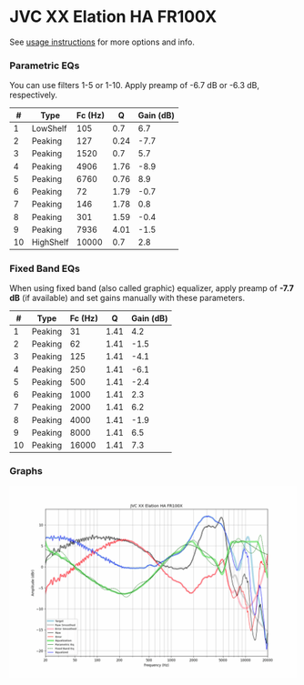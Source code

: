 # JVC XX Elation HA FR100X
See [usage instructions](https://github.com/jaakkopasanen/AutoEq#usage) for more options and info.

### Parametric EQs
You can use filters 1-5 or 1-10. Apply preamp of -6.7 dB or -6.3 dB, respectively.

|   # | Type      |   Fc (Hz) |    Q |   Gain (dB) |
|-----|-----------|-----------|------|-------------|
|   1 | LowShelf  |       105 | 0.7  |         6.7 |
|   2 | Peaking   |       127 | 0.24 |        -7.7 |
|   3 | Peaking   |      1520 | 0.7  |         5.7 |
|   4 | Peaking   |      4906 | 1.76 |        -8.9 |
|   5 | Peaking   |      6760 | 0.76 |         8.9 |
|   6 | Peaking   |        72 | 1.79 |        -0.7 |
|   7 | Peaking   |       146 | 1.78 |         0.8 |
|   8 | Peaking   |       301 | 1.59 |        -0.4 |
|   9 | Peaking   |      7936 | 4.01 |        -1.5 |
|  10 | HighShelf |     10000 | 0.7  |         2.8 |

### Fixed Band EQs
When using fixed band (also called graphic) equalizer, apply preamp of **-7.7 dB** (if available) and set gains manually with these parameters.

|   # | Type    |   Fc (Hz) |    Q |   Gain (dB) |
|-----|---------|-----------|------|-------------|
|   1 | Peaking |        31 | 1.41 |         4.2 |
|   2 | Peaking |        62 | 1.41 |        -1.5 |
|   3 | Peaking |       125 | 1.41 |        -4.1 |
|   4 | Peaking |       250 | 1.41 |        -6.1 |
|   5 | Peaking |       500 | 1.41 |        -2.4 |
|   6 | Peaking |      1000 | 1.41 |         2.3 |
|   7 | Peaking |      2000 | 1.41 |         6.2 |
|   8 | Peaking |      4000 | 1.41 |        -1.9 |
|   9 | Peaking |      8000 | 1.41 |         6.5 |
|  10 | Peaking |     16000 | 1.41 |         7.3 |

### Graphs
![](./JVC%20XX%20Elation%20HA%20FR100X.png)
